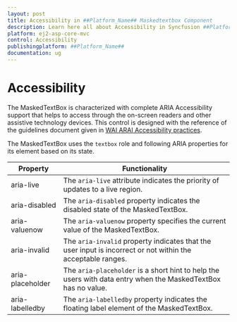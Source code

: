 ```yaml
---
layout: post
title: Accessibility in ##Platform_Name## Maskedtextbox Component
description: Learn here all about Accessibility in Syncfusion ##Platform_Name## Maskedtextbox component and more.
platform: ej2-asp-core-mvc
control: Accessibility
publishingplatform: ##Platform_Name##
documentation: ug
---
```



# Accessibility

The MaskedTextBox is characterized with complete ARIA Accessibility support that helps to access
through the on-screen readers and other assistive technology devices. This control is designed with the
reference of the guidelines document given in [WAI ARAI Accessibility practices](http://www.w3.org/WAI/PF/aria-practices/).

The MaskedTextBox uses the `textbox` role and following ARIA properties for its element based on its state.

| **Property** | **Functionality** |
| --- | --- |
| aria-live | The `aria-live` attribute indicates the priority of updates to a live region. |
| aria-disabled | The `aria-disabled` property indicates the disabled state of the MaskedTextBox. |
| aria-valuenow | The `aria-valuenow` property specifies the current value of the MaskedTextBox. |
| aria-invalid | The `aria-invalid` property indicates that the user input is incorrect or not within the acceptable ranges. |
| aria-placeholder | The `aria-placeholder` is a short hint to help the users with data entry when the MaskedTextBox has no value. |
| aria-labelledby | The `aria-labelledby` property indicates the floating label element of the MaskedTextBox. |